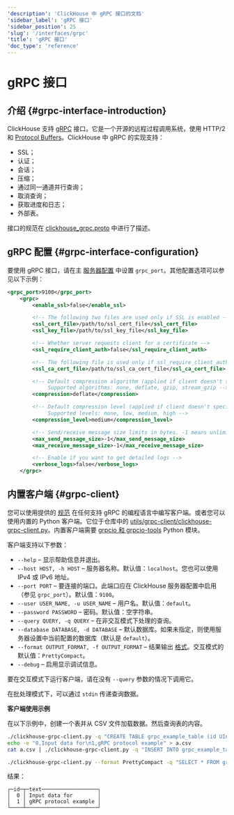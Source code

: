 ```yaml
---
'description': 'ClickHouse 中 gRPC 接口的文档'
'sidebar_label': 'gRPC 接口'
'sidebar_position': 25
'slug': '/interfaces/grpc'
'title': 'gRPC 接口'
'doc_type': 'reference'
---
```



# gRPC 接口

## 介绍 {#grpc-interface-introduction}

ClickHouse 支持 [gRPC](https://grpc.io/) 接口。它是一个开源的远程过程调用系统，使用 HTTP/2 和 [Protocol Buffers](https://en.wikipedia.org/wiki/Protocol_Buffers)。ClickHouse 中 gRPC 的实现支持：

- SSL；
- 认证；
- 会话；
- 压缩；
- 通过同一通道并行查询；
- 取消查询；
- 获取进度和日志；
- 外部表。

接口的规范在 [clickhouse_grpc.proto](https://github.com/ClickHouse/ClickHouse/blob/master/src/Server/grpc_protos/clickhouse_grpc.proto) 中进行了描述。

## gRPC 配置 {#grpc-interface-configuration}

要使用 gRPC 接口，请在主 [服务器配置](../operations/configuration-files.md) 中设置 `grpc_port`。其他配置选项可以参见以下示例：

```xml
<grpc_port>9100</grpc_port>
    <grpc>
        <enable_ssl>false</enable_ssl>

        <!-- The following two files are used only if SSL is enabled -->
        <ssl_cert_file>/path/to/ssl_cert_file</ssl_cert_file>
        <ssl_key_file>/path/to/ssl_key_file</ssl_key_file>

        <!-- Whether server requests client for a certificate -->
        <ssl_require_client_auth>false</ssl_require_client_auth>

        <!-- The following file is used only if ssl_require_client_auth=true -->
        <ssl_ca_cert_file>/path/to/ssl_ca_cert_file</ssl_ca_cert_file>

        <!-- Default compression algorithm (applied if client doesn't specify another algorithm, see result_compression in QueryInfo).
             Supported algorithms: none, deflate, gzip, stream_gzip -->
        <compression>deflate</compression>

        <!-- Default compression level (applied if client doesn't specify another level, see result_compression in QueryInfo).
             Supported levels: none, low, medium, high -->
        <compression_level>medium</compression_level>

        <!-- Send/receive message size limits in bytes. -1 means unlimited -->
        <max_send_message_size>-1</max_send_message_size>
        <max_receive_message_size>-1</max_receive_message_size>

        <!-- Enable if you want to get detailed logs -->
        <verbose_logs>false</verbose_logs>
    </grpc>
```

## 内置客户端 {#grpc-client}

您可以使用提供的 [规范](https://github.com/ClickHouse/ClickHouse/blob/master/src/Server/grpc_protos/clickhouse_grpc.proto) 在任何支持 gRPC 的编程语言中编写客户端。或者您可以使用内置的 Python 客户端。它位于仓库中的 [utils/grpc-client/clickhouse-grpc-client.py](https://github.com/ClickHouse/ClickHouse/blob/master/utils/grpc-client/clickhouse-grpc-client.py)。内置客户端需要 [grpcio 和 grpcio-tools](https://grpc.io/docs/languages/python/quickstart) Python 模块。

客户端支持以下参数：

- `--help` – 显示帮助信息并退出。
- `--host HOST, -h HOST` – 服务器名称。默认值：`localhost`。您也可以使用 IPv4 或 IPv6 地址。
- `--port PORT` – 要连接的端口。此端口应在 ClickHouse 服务器配置中启用（参见 `grpc_port`）。默认值：`9100`。
- `--user USER_NAME, -u USER_NAME` – 用户名。默认值：`default`。
- `--password PASSWORD` – 密码。默认值：空字符串。
- `--query QUERY, -q QUERY` – 在非交互模式下处理的查询。
- `--database DATABASE, -d DATABASE` – 默认数据库。如果未指定，则使用服务器设置中当前配置的数据库（默认是 `default`）。
- `--format OUTPUT_FORMAT, -f OUTPUT_FORMAT` – 结果输出 [格式](formats.md)。交互模式的默认值：`PrettyCompact`。
- `--debug` – 启用显示调试信息。

要在交互模式下运行客户端，请在没有 `--query` 参数的情况下调用它。

在批处理模式下，可以通过 `stdin` 传递查询数据。

**客户端使用示例**

在以下示例中，创建一个表并从 CSV 文件加载数据。然后查询表的内容。

```bash
./clickhouse-grpc-client.py -q "CREATE TABLE grpc_example_table (id UInt32, text String) ENGINE = MergeTree() ORDER BY id;"
echo -e "0,Input data for\n1,gRPC protocol example" > a.csv
cat a.csv | ./clickhouse-grpc-client.py -q "INSERT INTO grpc_example_table FORMAT CSV"

./clickhouse-grpc-client.py --format PrettyCompact -q "SELECT * FROM grpc_example_table;"
```

结果：

```text
┌─id─┬─text──────────────────┐
│  0 │ Input data for        │
│  1 │ gRPC protocol example │
└────┴───────────────────────┘
```
